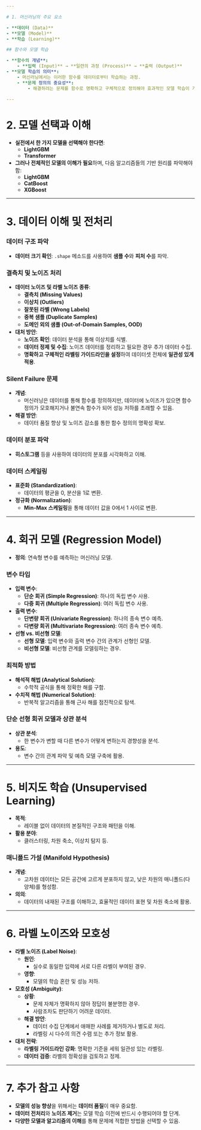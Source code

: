 ```yaml
---

# 1. 머신러닝의 주요 요소

- **데이터 (Data)**
- **모델 (Model)**
- **학습 (Learning)**

## 함수와 모델 학습

- **함수의 개념**:
    - **입력 (Input)** → **일련의 과정 (Process)** → **출력 (Output)**
- **모델 학습의 의미**:
    - 머신러닝에서는 이러한 함수를 데이터로부터 학습하는 과정.
    - **문제 정의의 중요성**:
        - 해결하려는 문제를 함수로 명확하고 구체적으로 정의해야 효과적인 모델 학습이 가능.

---
```


# 2. 모델 선택과 이해

- **실전에서 한 가지 모델을 선택해야 한다면**:
    - **LightGBM**
    - **Transformer**
- **그러나 전체적인 모델의 이해가 필요**하며, 다음 알고리즘들의 기반 원리를 파악해야 함:
    - **LightGBM**
    - **CatBoost**
    - **XGBoost**

---

# 3. 데이터 이해 및 전처리

### **데이터 구조 파악**

- **데이터 크기 확인**: `.shape` 메소드를 사용하여 **샘플 수**와 **피처 수**를 파악.

### **결측치 및 노이즈 처리**

- **데이터 노이즈 및 라벨 노이즈 종류**:
    - **결측치 (Missing Values)**
    - **이상치 (Outliers)**
    - **잘못된 라벨 (Wrong Labels)**
    - **중복 샘플 (Duplicate Samples)**
    - **도메인 외의 샘플 (Out-of-Domain Samples, OOD)**
- **대처 방안**:
    - **노이즈 확인**: 데이터 분석을 통해 이상치를 식별.
    - **데이터 정제 및 수집**: 노이즈 데이터를 정리하고 필요한 경우 추가 데이터 수집.
    - **명확하고 구체적인 라벨링 가이드라인을 설정**하여 데이터셋 전체에 **일관성 있게 적용**.

### **Silent Failure 문제**

- **개념**:
    - 머신러닝은 데이터를 통해 함수를 정의하지만, 데이터에 노이즈가 있으면 함수 정의가 모호해지거나 불연속 함수가 되어 성능 저하를 초래할 수 있음.
- **해결 방안**:
    - 데이터 품질 향상 및 노이즈 감소를 통한 함수 정의의 명확성 확보.

### **데이터 분포 파악**

- **히스토그램** 등을 사용하여 데이터의 분포를 시각화하고 이해.

### **데이터 스케일링**

- **표준화 (Standardization)**:
    - 데이터의 평균을 0, 분산을 1로 변환.
- **정규화 (Normalization)**:
    - **Min-Max 스케일링**을 통해 데이터 값을 0에서 1 사이로 변환.

---

# 4. 회귀 모델 (Regression Model)

- **정의**: 연속형 변수를 예측하는 머신러닝 모델.

### **변수 타입**

- **입력 변수**:
    - **단순 회귀 (Simple Regression)**: 하나의 독립 변수 사용.
    - **다중 회귀 (Multiple Regression)**: 여러 독립 변수 사용.
- **출력 변수**:
    - **단변량 회귀 (Univariate Regression)**: 하나의 종속 변수 예측.
    - **다변량 회귀 (Multivariate Regression)**: 여러 종속 변수 예측.
- **선형 vs. 비선형 모델**:
    - **선형 모델**: 입력 변수와 출력 변수 간의 관계가 선형인 모델.
    - **비선형 모델**: 비선형 관계를 모델링하는 경우.

### **최적화 방법**

- **해석적 해법 (Analytical Solution)**:
    - 수학적 공식을 통해 정확한 해를 구함.
- **수치적 해법 (Numerical Solution)**:
    - 반복적 알고리즘을 통해 근사 해를 점진적으로 탐색.

### **단순 선형 회귀 모델과 상관 분석**

- **상관 분석**:
    - 한 변수가 변할 때 다른 변수가 어떻게 변하는지 경향성을 분석.
- **용도**:
    - 변수 간의 관계 파악 및 예측 모델 구축에 활용.

---

# 5. 비지도 학습 (Unsupervised Learning)

- **목적**:
    - 레이블 없이 데이터의 본질적인 구조와 패턴을 이해.
- **활용 분야**:
    - 클러스터링, 차원 축소, 이상치 탐지 등.

### **매니폴드 가설 (Manifold Hypothesis)**

- **개념**:
    - 고차원 데이터는 모든 공간에 고르게 분포하지 않고, 낮은 차원의 매니폴드(다양체)를 형성함.
- **의의**:
    - 데이터의 내재된 구조를 이해하고, 효율적인 데이터 표현 및 차원 축소에 활용.

---

# 6. 라벨 노이즈와 모호성

- **라벨 노이즈 (Label Noise)**:
    - **원인**:
        - 실수로 동일한 입력에 서로 다른 라벨이 부여된 경우.
    - **영향**:
        - 모델의 학습 혼란 및 성능 저하.
- **모호성 (Ambiguity)**:
    - **상황**:
        - 문제 자체가 명확하지 않아 정답이 불분명한 경우.
        - 사람조차도 판단하기 어려운 데이터.
    - **해결 방안**:
        - 데이터 수집 단계에서 애매한 사례를 제거하거나 별도로 처리.
        - 라벨링 시 다수의 의견 수렴 또는 추가 정보 활용.
- **대처 전략**:
    - **라벨링 가이드라인 강화**: 명확한 기준을 세워 일관성 있는 라벨링.
    - **데이터 검증**: 라벨의 정확성을 검토하고 정제.

---

# 7. 추가 참고 사항

- **모델의 성능 향상**을 위해서는 **데이터 품질**이 매우 중요함.
- **데이터 전처리**와 **노이즈 제거**는 모델 학습 이전에 반드시 수행되어야 할 단계.
- **다양한 모델과 알고리즘의 이해**를 통해 문제에 적합한 방법을 선택할 수 있음.